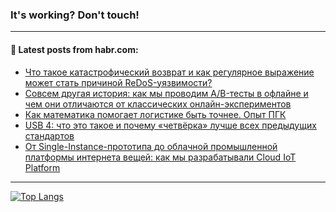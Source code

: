### It's working? Don't touch!

---
<!--
#### 🛠️ Technical stack:

![C++](https://img.shields.io/badge/C++-informational?logo=c%2B%2B&style=flat&logoColor=white&color=9C033A)
![Java](https://img.shields.io/badge/Java-informational?logo=java&style=flat&logoColor=white&color=007396)
![Kotlin](https://img.shields.io/badge/Kotlin-informational?logo=Kotlin&style=flat&logoColor=white&color=0095D5)
![JS](https://img.shields.io/badge/JS-informational?logo=javaScript&style=flat&logoColor=black&color=F7Df1E) <br>
![HTML5](https://img.shields.io/badge/HTML5-informational?logo=html5&style=flat&logoColor=white&color=E34F26)
![CSS3](https://img.shields.io/badge/CSS3-informational?logo=css3&style=flat&logoColor=white&color=157286)
![Sass](https://img.shields.io/badge/Saas-informational?logo=sass&style=flat&logoColor=white&color=hotpink)
![PHP](https://img.shields.io/badge/PHP-informational?logo=php&style=flat&logoColor=white&color=777BB4) <br>
![WebPAck](https://img.shields.io/badge/WebPack-informational?logo=webPack&style=flat&logoColor=white&color=FF6F00)
![Bootstrap](https://img.shields.io/badge/Bootstrap-informational?logo=Bootstrap&style=flat&logoColor=white&color=7952B3)
![MySQL](https://img.shields.io/badge/MySQL-informational?logo=MySQL&style=flat&logoColor=white&color=00f) <br>
![NodeJS](https://img.shields.io/badge/NodeJS-informational?logo=node.js&style=flat&logoColor=white&color=43853D)
![Spring](https://img.shields.io/badge/Spring-informational?logo=Spring&style=flat&logoColor=white&color=0A9EDC)
![Angular](https://img.shields.io/badge/Vue-informational?logo=vue.js&style=flat&logoColor=white&color=red)
![Git](https://img.shields.io/badge/Git-informational?logo=git&style=flat&logoColor=white&color=darkorange)

___
-->

#### 💬 Latest posts from habr.com:

<!-- BLOG-POST-LIST:START -->
- [Что такое катастрофический возврат и как регулярное выражение может стать причиной ReDoS-уязвимости?](https://habr.com/ru/post/697294/?utm_source=habrahabr&utm_medium=rss&utm_campaign=697294)
- [Совсем другая история: как мы проводим A/B-тесты в офлайне и чем они отличаются от классических онлайн-экспериментов](https://habr.com/ru/post/697282/?utm_source=habrahabr&utm_medium=rss&utm_campaign=697282)
- [Как математика помогает логистике быть точнее. Опыт ПГК](https://habr.com/ru/post/697278/?utm_source=habrahabr&utm_medium=rss&utm_campaign=697278)
- [USB 4: что это такое и почему «четвёрка» лучше всех предыдущих стандартов](https://habr.com/ru/post/697276/?utm_source=habrahabr&utm_medium=rss&utm_campaign=697276)
- [От Single-Instance-прототипа до облачной промышленной платформы интернета вещей: как мы разрабатывали Cloud IoT Platform](https://habr.com/ru/post/697100/?utm_source=habrahabr&utm_medium=rss&utm_campaign=697100)
<!-- BLOG-POST-LIST:END -->

---

[![Top Langs](https://github-readme-stats.vercel.app/api/top-langs/?username=zloylis&layout=compact&hide_border=true&theme=dracula)](https://github.com/zloylis)

